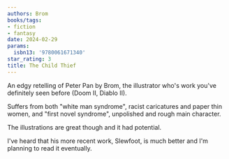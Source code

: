 ```yaml
---
authors: Brom
books/tags:
- fiction
- fantasy
date: 2024-02-29
params:
  isbn13: '9780061671340'
star_rating: 3
title: The Child Thief
---
```


An edgy retelling of Peter Pan by Brom, the illustrator who's work you've
definitely seen before (Doom II, Diablo II).

<!--more-->

Suffers from both "white man syndrome", racist caricatures and paper thin women,
and "first novel syndrome", unpolished and rough main character.

The illustrations are great though and it had potential.

I've heard that his more recent work, Slewfoot, is much better and I'm planning
to read it eventually.